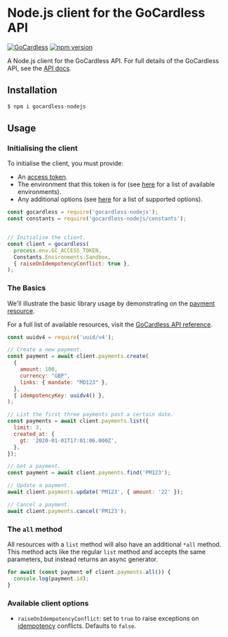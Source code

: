 # Node.js client for the GoCardless API

[![GoCardless](https://circleci.com/gh/gocardless/gocardless-nodejs.svg?style=svg)](https://github.com/gocardless/gocardless-nodejs/commits/master) [![npm version](https://badge.fury.io/js/gocardless-nodejs.svg)](https://badge.fury.io/js/gocardless-nodejs)

A Node.js client for the GoCardless API. For full details of the GoCardless API, see the [API docs](https://developer.gocardless.com/).

## Installation

```bash
$ npm i gocardless-nodejs
```

## Usage

### Initialising the client

To initialise the client, you must provide:

- An [access token](https://developer.gocardless.com/getting-started/api/making-your-first-request/#creating-an-access-token).
- The environment that this token is for (see [here](https://github.com/gocardless/gocardless-nodejs/blob/master/src/constants.ts) for a list of available environments).
- Any additional options (see [here](#available-client-options) for a list of supported options).

<!-- prettier-ignore -->
```js
const gocardless = require('gocardless-nodejs');
const constants = require('gocardless-nodejs/constants');


// Initialise the client.
const client = gocardless(
  process.env.GC_ACCESS_TOKEN,
  Constants.Environments.Sandbox,
  { raiseOnIdempotencyConflict: true },
);
```

### The Basics

We'll illustrate the basic library usage by demonstrating on the [payment resource](https://developer.gocardless.com/api-reference/#core-endpoints-payments).

For a full list of available resources, visit the [GoCardless API reference](https://developer.gocardless.com/api-reference/#core-endpoints).

<!-- prettier-ignore -->
```js
const uuidv4 = require('uuid/v4');

// Create a new payment.
const payment = await client.payments.create(
  {
    amount: 100,
    currency: "GBP",
    links: { mandate: "MD123" },
  },
  { idempotencyKey: uuidv4() },
);

// List the first three payments past a certain date.
const payments = await client.payments.list({
  limit: 3,
  created_at: {
    gt: '2020-01-01T17:01:06.000Z',
  },
});

// Get a payment.
const payment = await client.payments.find('PM123');

// Update a payment.
await client.payments.update('PM123', { amount: '22' });

// Cancel a payment.
await client.payments.cancel('PM123');
```

### The `all` method

All resources with a `list` method will also have an additional `*all` method. This method acts like the regular `list` method and accepts the same parameters, but instead returns an async generator.

<!-- prettier-ignore -->
```js
for await (const payment of client.payments.all()) {
  console.log(payment.id);
}
```

### Available client options

- `raiseOnIdempotencyConflict`: set to `true` to raise exceptions on [idempotency](https://developer.gocardless.com/api-reference/#making-requests-idempotency-keys) conflicts. Defaults to `false`.

